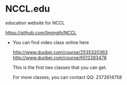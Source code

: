 NCCL.edu
========

education website for NCCL

<https://github.com/limingth/NCCL>

* You can find video class online here

  http://www.duobei.com/course/2535320363
  http://www.duobei.com/course/6512283478
  
  This is the first two classes that you can get.
  
  For more classes, you can contact QQ: 2372614758
